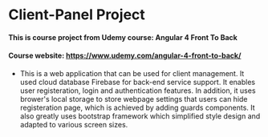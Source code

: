 # Client-Panel Project

#### This is course project from Udemy course: Angular 4 Front To Back
#### Course website: https://www.udemy.com/angular-4-front-to-back/

* This is a web application that can be used for client management. It used cloud database Firebase for back-end service support. It enables user registeration, login and authentication features. In addition, it uses brower's local storage to store webpage settings that users can hide registeration page, which is achieved by adding guards components. It also greatly uses bootstrap framework which simplified style design and adapted to various screen sizes.

